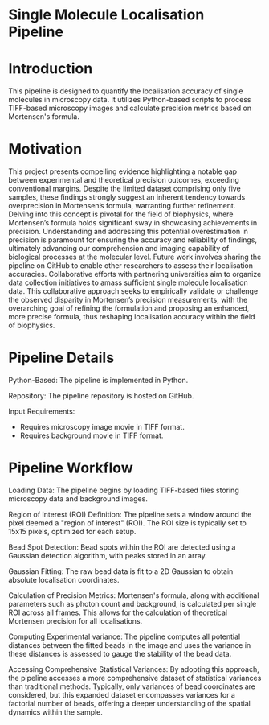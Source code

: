 # Single Molecule Localisation Pipeline
# Introduction 
This pipeline is designed to quantify the localisation accuracy of single molecules in microscopy data. It utilizes Python-based scripts to process TIFF-based microscopy images and calculate precision metrics based on Mortensen's formula.

# Motivation
This project presents compelling evidence highlighting a notable gap between experimental and theoretical precision outcomes, exceeding conventional margins. Despite the limited dataset comprising only five samples, these findings strongly suggest an inherent tendency towards overprecision in Mortensen’s formula, warranting further refinement. Delving into this concept is pivotal for the field of biophysics, where Mortensen’s formula holds significant sway in showcasing achievements in precision. Understanding and addressing this potential overestimation in precision is paramount for ensuring the accuracy and reliability of findings, ultimately advancing our comprehension and imaging capability of biological processes at the molecular level. Future work involves sharing the pipeline on GitHub to enable other researchers to assess their localisation accuracies. Collaborative efforts with partnering universities aim to organize data collection initiatives to amass sufficient single molecule localisation data. This collaborative approach seeks to empirically validate or challenge the observed disparity in Mortensen’s precision measurements, with the overarching goal of refining the formulation and proposing an enhanced, more precise formula, thus reshaping localisation accuracy within the field of biophysics.

# Pipeline Details
Python-Based: The pipeline is implemented in Python.

Repository: The pipeline repository is hosted on GitHub.

Input Requirements:
- Requires microscopy image movie in TIFF format.
- Requires background movie in TIFF format.

# Pipeline Workflow
Loading Data: The pipeline begins by loading TIFF-based files storing microscopy data and background images.

Region of Interest (ROI) Definition: The pipeline sets a window around the pixel deemed a "region of interest" (ROI). The ROI size is typically set to 15x15 pixels, optimized for each setup.

Bead Spot Detection: Bead spots within the ROI are detected using a Gaussian detection algorithm, with peaks stored in an array.

Gaussian Fitting: The raw bead data is fit to a 2D Gaussian to obtain absolute localisation coordinates.

Calculation of Precision Metrics: Mortensen's formula, along with additional parameters such as photon count and background, is calculated per single ROI across all frames. This allows for the calculation of theoretical Mortensen precision for all localisations.

Computing Experimental variance: The pipeline computes all potential distances between the fitted beads in the image and uses the variance in these distances is assessed to gauge the stability of the bead data.

Accessing Comprehensive Statistical Variances: By adopting this approach, the pipeline accesses a more comprehensive dataset of statistical variances than traditional methods.
Typically, only variances of bead coordinates are considered, but this expanded dataset encompasses variances for a factorial number of beads, offering a deeper understanding of the spatial dynamics within the sample.
